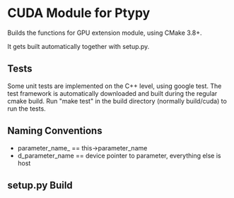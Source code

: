 # CUDA Module for Ptypy

Builds the functions for GPU extension module, using CMake 3.8+.

It gets built automatically together with setup.py.

## Tests

Some unit tests are implemented on the C++ level, using google
test. The test framework is automatically downloaded and built
during the regular cmake build. Run "make test" in the build 
directory (normally build/cuda) to run the tests.

## Naming Conventions

- parameter_name_ ==  this->parameter_name
- d_parameter_name == device pointer to parameter, everything else is host

## setup.py Build
